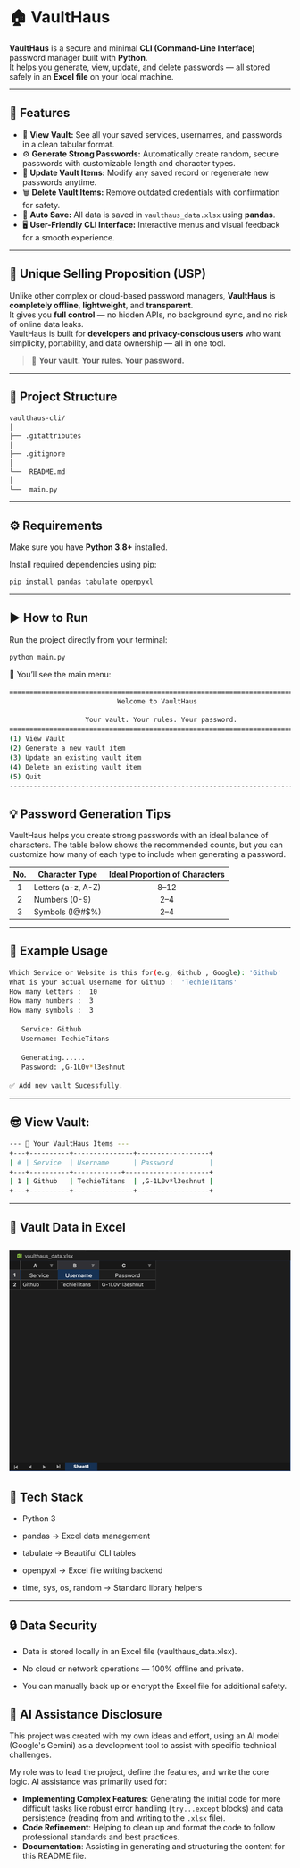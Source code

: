 # 🏠 VaultHaus 

**VaultHaus** is a secure and minimal **CLI (Command-Line Interface)** password manager built with **Python**.  
It helps you generate, view, update, and delete passwords — all stored safely in an **Excel file** on your local machine.

---

## 🚀 Features

- 🔐 **View Vault:** See all your saved services, usernames, and passwords in a clean tabular format.  
- ⚙️ **Generate Strong Passwords:** Automatically create random, secure passwords with customizable length and character types.  
- 🧱 **Update Vault Items:** Modify any saved record or regenerate new passwords anytime.  
- 🗑️ **Delete Vault Items:** Remove outdated credentials with confirmation for safety.  
- 💾 **Auto Save:** All data is saved in `vaulthaus_data.xlsx` using **pandas**.  
- 🖥️ **User-Friendly CLI Interface:** Interactive menus and visual feedback for a smooth experience.  

---

## 💎 Unique Selling Proposition (USP)

Unlike other complex or cloud-based password managers, **VaultHaus** is **completely offline**, **lightweight**, and **transparent**.  
It gives you **full control** — no hidden APIs, no background sync, and no risk of online data leaks.  
VaultHaus is built for **developers and privacy-conscious users** who want simplicity, portability, and data ownership — all in one tool.

> 🧠 **Your vault. Your rules. Your password.**

---

## 📂 Project Structure
 ```
vaulthaus-cli/
│
├── .gitattributes  
│
├── .gitignore  
│
└──  README.md
│
└──  main.py 
```


---

## ⚙️ Requirements

Make sure you have **Python 3.8+** installed.

Install required dependencies using pip:

```bash
pip install pandas tabulate openpyxl
```

---
 
## ▶️ How to Run

Run the project directly from your terminal:

```bash
python main.py
```

👀 You’ll see the main menu:

```bash
==========================================================================
                           Welcome to VaultHaus

                   Your vault. Your rules. Your password.
==========================================================================
(1) View Vault
(2) Generate a new vault item
(3) Update an existing vault item
(4) Delete an existing vault item
(5) Quit
--------------------------------------------------------------------------
```

## 💡 Password Generation Tips
 VaultHaus helps you create strong passwords with an ideal balance of characters. The table below shows the recommended counts, but you can customize how many of each type to include when generating a password.

 | No. | Character Type     | Ideal Proportion of Characters |
 |:---:|--------------------|:-----------------:|
 | 1   | Letters (a-z, A-Z) | 8–12              |
 | 2   | Numbers (0-9)      | 2–4               |
 | 3   | Symbols (!@#$%)    | 2–4               |

---
## 🧠 Example Usage

```bash
Which Service or Website is this for(e.g, Github , Google): 'Github'
What is your actual Username for Github :  'TechieTitans'
How many letters :  10
How many numbers :  3
How many symbols :  3

   Service: Github
   Username: TechieTitans

   Generating......
   Password: ,G-1L0v*l3eshnut

✅ Add new vault Sucessfully.
```
---
## 😎 View Vault:

```bash
--- 🔐 Your VaultHaus Items ---
+---+----------+---------------+------------------+
| # | Service  | Username      | Password         |
+---+----------+------------+---------------------+
| 1 | Github   | TechieTitans  | ,G-1L0v*l3eshnut |
+---+----------+---------------+------------------+
```
---
## 👀 Vault Data in Excel

![VaultHaus Excel Preview](vaulthaus-cli/images/excel.png)
---
## 🧩 Tech Stack

- Python 3

- pandas → Excel data management

- tabulate → Beautiful CLI tables

- openpyxl → Excel file writing backend

- time, sys, os, random → Standard library helpers

---

## 🔒 Data Security

- Data is stored locally in an Excel file (vaulthaus_data.xlsx).

- No cloud or network operations — 100% offline and private.

- You can manually back up or encrypt the Excel file for additional safety.

## 🤖 AI Assistance Disclosure

This project was created with my own ideas and effort, using an AI model (Google's Gemini) as a development tool to assist with specific technical challenges.

My role was to lead the project, define the features, and write the core logic. AI assistance was primarily used for:

-   **Implementing Complex Features**: Generating the initial code for more difficult tasks like robust error handling (`try...except` blocks) and data persistence (reading from and writing to the `.xlsx` file).
-   **Code Refinement**: Helping to clean up and format the code to follow professional standards and best practices.
-   **Documentation**: Assisting in generating and structuring the content for this README file.
